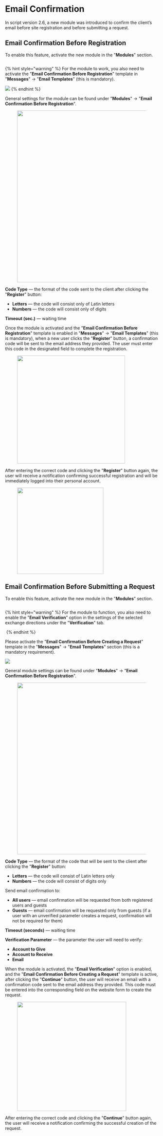 # Email Confirmation

In script version 2.6, a new module was introduced to confirm the client’s email before site registration and before submitting a request.

## Email Confirmation Before Registration

To enable this feature, activate the new module in the "**Modules**" section.

<figure><img src="../../.gitbook/assets/image (1865).png" alt=""><figcaption></figcaption></figure>

{% hint style="warning" %}
For the module to work, you also need to activate the "**Email Confirmation Before Registration**" template in "**Messages**" -> "**Email Templates**" (this is mandatory).

![](<../../.gitbook/assets/image (1877).png>)
{% endhint %}

General settings for the module can be found under "**Modules**" -> "**Email Confirmation Before Registration**".

<figure><img src="../../.gitbook/assets/image (1867).png" alt="" width="563"><figcaption></figcaption></figure>

**Code Type** — the format of the code sent to the client after clicking the "**Register**" button:

* **Letters** — the code will consist only of Latin letters
* **Numbers** — the code will consist only of digits

**Timeout (sec.)** — waiting time

Once the module is activated and the "**Email Confirmation Before Registration**" template is enabled in "**Messages**" -> "**Email Templates**" (this is mandatory), when a new user clicks the "**Register**" button, a confirmation code will be sent to the email address they provided. The user must enter this code in the designated field to complete the registration.

<figure><img src="../../.gitbook/assets/image (1864).png" alt="" width="354"><figcaption></figcaption></figure>

After entering the correct code and clicking the "**Register**" button again, the user will receive a notification confirming successful registration and will be immediately logged into their personal account.

<figure><img src="../../.gitbook/assets/image (1868).png" alt="" width="283"><figcaption></figcaption></figure>

## Email Confirmation Before Submitting a Request

To enable this feature, activate the new module in the "**Modules**" section.

<figure><img src="../../.gitbook/assets/image (1870).png" alt=""><figcaption></figcaption></figure>

{% hint style="warning" %}
For the module to function, you also need to enable the "**Email Verification**" option in the settings of the selected exchange directions under the "**Verification**" tab.

<img src="../../.gitbook/assets/image (1873).png" alt="" data-size="original">
{% endhint %}

Please activate the "**Email Confirmation Before Creating a Request**" template in the "**Messages**" -> "**Email Templates**" section (this is a mandatory requirement).

![](<../../.gitbook/assets/image (1875).png>)

General module settings can be found under "**Modules**" -> "**Email Confirmation Before Registration**".

<figure><img src="../../.gitbook/assets/image (1872).png" alt="" width="563"><figcaption></figcaption></figure>

**Code Type** — the format of the code that will be sent to the client after clicking the "**Register**" button:

* **Letters** — the code will consist of Latin letters only
* **Numbers** — the code will consist of digits only

Send email confirmation to:

* **All users** — email confirmation will be requested from both registered users and guests
* **Guests** — email confirmation will be requested only from guests (if a user with an unverified parameter creates a request, confirmation will not be required for them)

**Timeout (seconds)** — waiting time

**Verification Parameter** — the parameter the user will need to verify:

* **Account to Give**
* **Account to Receive**
* **Email**

When the module is activated, the "**Email Verification**" option is enabled, and the "**Email Confirmation Before Creating a Request**" template is active, after clicking the "**Continue**" button, the user will receive an email with a confirmation code sent to the email address they provided. This code must be entered into the corresponding field on the website form to create the request.

<figure><img src="../../.gitbook/assets/image (1874).png" alt="" width="358"><figcaption></figcaption></figure>

After entering the correct code and clicking the "**Continue**" button again, the user will receive a notification confirming the successful creation of the request.